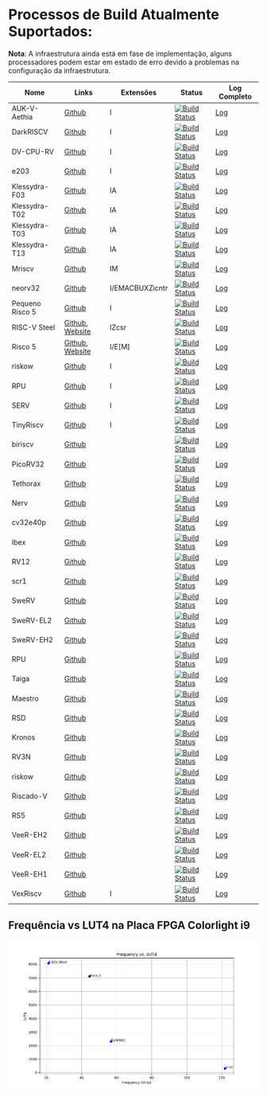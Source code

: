 # Processos de Build Atualmente Suportados:

**Nota**: A infraestrutura ainda está em fase de implementação, alguns processadores podem estar em estado de erro devido a problemas na configuração da infraestrutura.

| Nome | Links | Extensões | Status | Log Completo |
| ---- | ------ | ---------- | ------ | -------- |
| AUK-V-Aethia | [Github](https://github.com/veeYceeY/AUK-V-Aethia) | I | [![Build Status](https://lampiao.ic.unicamp.br/jenkins/buildStatus/icon?job=AUK-V-Aethia)](https://lampiao.ic.unicamp.br/jenkins/blue/organizations/jenkins/AUK-V-Aethia/activity) | [Log](https://lampiao.ic.unicamp.br/jenkins/blue/organizations/jenkins/AUK-V-Aethia/activity) |
| DarkRISCV | [Github](https://github.com/darklife/darkriscv) | I | [![Build Status](https://lampiao.ic.unicamp.br/jenkins/buildStatus/icon?job=darkriscv)](https://lampiao.ic.unicamp.br/jenkins/blue/organizations/jenkins/darkriscv/activity) | [Log](https://lampiao.ic.unicamp.br/jenkins/blue/organizations/jenkins/darkriscv/activity) |
| DV-CPU-RV | [Github](https://github.com/devindang/dv-cpu-rv) | I | [![Build Status](https://lampiao.ic.unicamp.br/jenkins/buildStatus/icon?job=dv-cpu-rv)](https://lampiao.ic.unicamp.br/jenkins/blue/organizations/jenkins/dv-cpu-rv/activity) | [Log](https://lampiao.ic.unicamp.br/jenkins/blue/organizations/jenkins/dv-cpu-rv/activity) |
| e203 | [Github](https://github.com/riscv-mcu/e203_hbirdv2) | I | [![Build Status](https://lampiao.ic.unicamp.br/jenkins/buildStatus/icon?job=e203_hbirdv2)](https://lampiao.ic.unicamp.br/jenkins/blue/organizations/jenkins/e203_hbirdv2/activity) | [Log](https://lampiao.ic.unicamp.br/jenkins/blue/organizations/jenkins/e203_hbirdv2/activity) |
| Klessydra-F03 | [Github](https://github.com/klessydra/F03x) | IA | [![Build Status](https://lampiao.ic.unicamp.br/jenkins/buildStatus/icon?job=F03x)](https://lampiao.ic.unicamp.br/jenkins/blue/organizations/jenkins/F03x/activity) | [Log](https://lampiao.ic.unicamp.br/jenkins/blue/organizations/jenkins/F03x/activity) |
| Klessydra-T02 | [Github](https://github.com/klessydra/T02x) | IA | [![Build Status](https://lampiao.ic.unicamp.br/jenkins/buildStatus/icon?job=T02x)](https://lampiao.ic.unicamp.br/jenkins/blue/organizations/jenkins/T02x/activity) | [Log](https://lampiao.ic.unicamp.br/jenkins/blue/organizations/jenkins/T02x/activity) |
| Klessydra-T03 | [Github](https://github.com/klessydra/T03x) | IA | [![Build Status](https://lampiao.ic.unicamp.br/jenkins/buildStatus/icon?job=T03x)](https://lampiao.ic.unicamp.br/jenkins/blue/organizations/jenkins/T03x/activity) | [Log](https://lampiao.ic.unicamp.br/jenkins/blue/organizations/jenkins/T03x/activity) |
| Klessydra-T13 | [Github](https://github.com/klessydra/T13x) | IA | [![Build Status](https://lampiao.ic.unicamp.br/jenkins/buildStatus/icon?job=T13x)](https://lampiao.ic.unicamp.br/jenkins/blue/organizations/jenkins/T13x/activity) | [Log](https://lampiao.ic.unicamp.br/jenkins/blue/organizations/jenkins/T13x/activity) |
| Mriscv | [Github](https://github.com/onchipuis/mriscv) | IM | [![Build Status](https://lampiao.ic.unicamp.br/jenkins/buildStatus/icon?job=mriscv)](https://lampiao.ic.unicamp.br/jenkins/blue/organizations/jenkins/mriscv/activity) | [Log](https://lampiao.ic.unicamp.br/jenkins/blue/organizations/jenkins/mriscv/activity) |
| neorv32 | [Github](https://github.com/stnolting/neorv32) | I/EMACBUXZicntr | [![Build Status](https://lampiao.ic.unicamp.br/jenkins/buildStatus/icon?job=neorv32)](https://lampiao.ic.unicamp.br/jenkins/blue/organizations/jenkins/neorv32/activity) | [Log](https://lampiao.ic.unicamp.br/jenkins/blue/organizations/jenkins/neorv32/activity) |
| Pequeno Risco 5 | [Github](https://github.com/JN513/Pequeno-Risco-5) | I | [![Build Status](https://lampiao.ic.unicamp.br/jenkins/buildStatus/icon?job=Pequeno-Risco-5)](https://lampiao.ic.unicamp.br/jenkins/blue/organizations/jenkins/Pequeno-Risco-5/activity) | [Log](https://lampiao.ic.unicamp.br/jenkins/blue/organizations/jenkins/Pequeno-Risco-5/activity) |
| RISC-V Steel | [Github](https://github.com/riscv-steel/riscv-steel), [Website](https://riscv-steel.github.io/riscv-steel/) | IZcsr | [![Build Status](https://lampiao.ic.unicamp.br/jenkins/buildStatus/icon?job=riscv-steel)](https://lampiao.ic.unicamp.br/jenkins/blue/organizations/jenkins/riscv-steel/activity) | [Log](https://lampiao.ic.unicamp.br/jenkins/blue/organizations/jenkins/riscv-steel/activity) |
| Risco 5 | [Github](https://github.com/JN513/Risco-5), [Website](https://jn513.github.io/Risco-5/) | I/E[M] | [![Build Status](https://lampiao.ic.unicamp.br/jenkins/buildStatus/icon?job=Risco-5)](https://lampiao.ic.unicamp.br/jenkins/blue/organizations/jenkins/Risco-5/activity) | [Log](https://lampiao.ic.unicamp.br/jenkins/blue/organizations/jenkins/Risco-5/activity) |
| riskow | [Github](https://github.com/racerxdl/riskow) | I | [![Build Status](https://lampiao.ic.unicamp.br/jenkins/buildStatus/icon?job=riskow)](https://lampiao.ic.unicamp.br/jenkins/blue/organizations/jenkins/riskow/activity) | [Log](https://lampiao.ic.unicamp.br/jenkins/blue/organizations/jenkins/riskow/activity) |
| RPU | [Github](https://github.com/Domipheus/RPU) | I | [![Build Status](https://lampiao.ic.unicamp.br/jenkins/buildStatus/icon?job=RPU)](https://lampiao.ic.unicamp.br/jenkins/blue/organizations/jenkins/RPU/activity) | [Log](https://lampiao.ic.unicamp.br/jenkins/blue/organizations/jenkins/RPU/activity) |
| SERV | [Github](https://github.com/olofk/serv) | I | [![Build Status](https://lampiao.ic.unicamp.br/jenkins/buildStatus/icon?job=serv)](https://lampiao.ic.unicamp.br/jenkins/blue/organizations/jenkins/serv/activity) | [Log](https://lampiao.ic.unicamp.br/jenkins/blue/organizations/jenkins/serv/activity) |
| TinyRiscv | [Github](https://github.com/liangkangnan/tinyriscv) | I | [![Build Status](https://lampiao.ic.unicamp.br/jenkins/buildStatus/icon?job=tinyriscv)](https://lampiao.ic.unicamp.br/jenkins/blue/organizations/jenkins/tinyriscv/activity) | [Log](https://lampiao.ic.unicamp.br/jenkins/blue/organizations/jenkins/tinyriscv/activity) |
| biriscv | [Github](https://github.com/ultraembedded/biriscv) |  | [![Build Status](https://lampiao.ic.unicamp.br/jenkins/buildStatus/icon?job=biriscv)](https://lampiao.ic.unicamp.br/jenkins/blue/organizations/jenkins/biriscv/activity) | [Log](https://lampiao.ic.unicamp.br/jenkins/blue/organizations/jenkins/biriscv/activity) |
| PicoRV32 | [Github](https://github.com/YosysHQ/picorv32) |  | [![Build Status](https://lampiao.ic.unicamp.br/jenkins/buildStatus/icon?job=picorv32)](https://lampiao.ic.unicamp.br/jenkins/blue/organizations/jenkins/picorv32/activity) | [Log](https://lampiao.ic.unicamp.br/jenkins/blue/organizations/jenkins/picorv32/activity) |
| Tethorax | [Github](https://github.com/NikosDelijohn/Tethorax) |  | [![Build Status](https://lampiao.ic.unicamp.br/jenkins/buildStatus/icon?job=Tethorax)](https://lampiao.ic.unicamp.br/jenkins/blue/organizations/jenkins/Tethorax/activity) | [Log](https://lampiao.ic.unicamp.br/jenkins/blue/organizations/jenkins/Tethorax/activity) |
| Nerv | [Github](https://github.com/YosysHQ/nerv) |  | [![Build Status](https://lampiao.ic.unicamp.br/jenkins/buildStatus/icon?job=nerv)](https://lampiao.ic.unicamp.br/jenkins/blue/organizations/jenkins/nerv/activity) | [Log](https://lampiao.ic.unicamp.br/jenkins/blue/organizations/jenkins/nerv/activity) |
| cv32e40p | [Github](https://github.com/openhwgroup/cv32e40p) |  | [![Build Status](https://lampiao.ic.unicamp.br/jenkins/buildStatus/icon?job=cv32e40p)](https://lampiao.ic.unicamp.br/jenkins/blue/organizations/jenkins/cv32e40p/activity) | [Log](https://lampiao.ic.unicamp.br/jenkins/blue/organizations/jenkins/cv32e40p/activity) |
| Ibex | [Github](https://github.com/lowRISC/ibex) |  | [![Build Status](https://lampiao.ic.unicamp.br/jenkins/buildStatus/icon?job=ibex)](https://lampiao.ic.unicamp.br/jenkins/blue/organizations/jenkins/ibex/activity) | [Log](https://lampiao.ic.unicamp.br/jenkins/blue/organizations/jenkins/ibex/activity) |
| RV12 | [Github](https://github.com/roalogic/RV12) |  | [![Build Status](https://lampiao.ic.unicamp.br/jenkins/buildStatus/icon?job=RV12)](https://lampiao.ic.unicamp.br/jenkins/blue/organizations/jenkins/RV12/activity) | [Log](https://lampiao.ic.unicamp.br/jenkins/blue/organizations/jenkins/RV12/activity) |
| scr1 | [Github](https://github.com/syntacore/scr1) |  | [![Build Status](https://lampiao.ic.unicamp.br/jenkins/buildStatus/icon?job=scr1)](https://lampiao.ic.unicamp.br/jenkins/blue/organizations/jenkins/scr1/activity) | [Log](https://lampiao.ic.unicamp.br/jenkins/blue/organizations/jenkins/scr1/activity) |
| SweRV | [Github](https://github.com/chipsalliance/Cores-SweRV) |  | [![Build Status](https://lampiao.ic.unicamp.br/jenkins/buildStatus/icon?job=Cores-SweRV)](https://lampiao.ic.unicamp.br/jenkins/blue/organizations/jenkins/Cores-SweRV/activity) | [Log](https://lampiao.ic.unicamp.br/jenkins/blue/organizations/jenkins/Cores-SweRV/activity) |
| SweRV-EL2 | [Github](https://github.com/chipsalliance/Cores-SweRV-EL2) |  | [![Build Status](https://lampiao.ic.unicamp.br/jenkins/buildStatus/icon?job=Cores-SweRV-EL2)](https://lampiao.ic.unicamp.br/jenkins/blue/organizations/jenkins/Cores-SweRV-EL2/activity) | [Log](https://lampiao.ic.unicamp.br/jenkins/blue/organizations/jenkins/Cores-SweRV-EL2/activity) |
| SweRV-EH2 | [Github](https://github.com/chipsalliance/Cores-SweRV-EH2) |  | [![Build Status](https://lampiao.ic.unicamp.br/jenkins/buildStatus/icon?job=Cores-SweRV-EH2)](https://lampiao.ic.unicamp.br/jenkins/blue/organizations/jenkins/Cores-SweRV-EH2/activity) | [Log](https://lampiao.ic.unicamp.br/jenkins/blue/organizations/jenkins/Cores-SweRV-EH2/activity) |
| RPU | [Github](https://github.com/Domipheus/RPU) |  | [![Build Status](https://lampiao.ic.unicamp.br/jenkins/buildStatus/icon?job=RPU)](https://lampiao.ic.unicamp.br/jenkins/blue/organizations/jenkins/RPU/activity) | [Log](https://lampiao.ic.unicamp.br/jenkins/blue/organizations/jenkins/RPU/activity) |
| Taiga | [Github](https://gitlab.com/sfu-rcl/Taiga) |  | [![Build Status](https://lampiao.ic.unicamp.br/jenkins/buildStatus/icon?job=Taiga)](https://lampiao.ic.unicamp.br/jenkins/blue/organizations/jenkins/Taiga/activity) | [Log](https://lampiao.ic.unicamp.br/jenkins/blue/organizations/jenkins/Taiga/activity) |
| Maestro | [Github](https://github.com/Artoriuz/maestro) |  | [![Build Status](https://lampiao.ic.unicamp.br/jenkins/buildStatus/icon?job=maestro)](https://lampiao.ic.unicamp.br/jenkins/blue/organizations/jenkins/maestro/activity) | [Log](https://lampiao.ic.unicamp.br/jenkins/blue/organizations/jenkins/maestro/activity) |
| RSD | [Github](https://github.com/rsd-devel/rsd) |  | [![Build Status](https://lampiao.ic.unicamp.br/jenkins/buildStatus/icon?job=rsd)](https://lampiao.ic.unicamp.br/jenkins/blue/organizations/jenkins/rsd/activity) | [Log](https://lampiao.ic.unicamp.br/jenkins/blue/organizations/jenkins/rsd/activity) |
| Kronos | [Github](https://github.com/SonalPinto/kronos) |  | [![Build Status](https://lampiao.ic.unicamp.br/jenkins/buildStatus/icon?job=kronos)](https://lampiao.ic.unicamp.br/jenkins/blue/organizations/jenkins/kronos/activity) | [Log](https://lampiao.ic.unicamp.br/jenkins/blue/organizations/jenkins/kronos/activity) |
| RV3N | [Github](https://github.com/risclite/rv3n) |  | [![Build Status](https://lampiao.ic.unicamp.br/jenkins/buildStatus/icon?job=rv3n)](https://lampiao.ic.unicamp.br/jenkins/blue/organizations/jenkins/rv3n/activity) | [Log](https://lampiao.ic.unicamp.br/jenkins/blue/organizations/jenkins/rv3n/activity) |
| riskow | [Github](https://github.com/racerxdl/riskow) |  | [![Build Status](https://lampiao.ic.unicamp.br/jenkins/buildStatus/icon?job=riskow)](https://lampiao.ic.unicamp.br/jenkins/blue/organizations/jenkins/riskow/activity) | [Log](https://lampiao.ic.unicamp.br/jenkins/blue/organizations/jenkins/riskow/activity) |
| Riscado-V | [Github](https://github.com/zxmarcos/riscado-v) |  | [![Build Status](https://lampiao.ic.unicamp.br/jenkins/buildStatus/icon?job=riscado-v)](https://lampiao.ic.unicamp.br/jenkins/blue/organizations/jenkins/riscado-v/activity) | [Log](https://lampiao.ic.unicamp.br/jenkins/blue/organizations/jenkins/riscado-v/activity) |
| RS5 | [Github](https://github.com/gaph-pucrs/RS5) |  | [![Build Status](https://lampiao.ic.unicamp.br/jenkins/buildStatus/icon?job=RS5)](https://lampiao.ic.unicamp.br/jenkins/blue/organizations/jenkins/RS5/activity) | [Log](https://lampiao.ic.unicamp.br/jenkins/blue/organizations/jenkins/RS5/activity) |
| VeeR-EH2 | [Github](https://github.com/chipsalliance/Cores-VeeR-EH2) |  | [![Build Status](https://lampiao.ic.unicamp.br/jenkins/buildStatus/icon?job=Cores-VeeR-EH2)](https://lampiao.ic.unicamp.br/jenkins/blue/organizations/jenkins/Cores-VeeR-EH2/activity) | [Log](https://lampiao.ic.unicamp.br/jenkins/blue/organizations/jenkins/Cores-VeeR-EH2/activity) |
| VeeR-EL2 | [Github](https://github.com/chipsalliance/Cores-VeeR-EL2) |  | [![Build Status](https://lampiao.ic.unicamp.br/jenkins/buildStatus/icon?job=Cores-VeeR-EL2)](https://lampiao.ic.unicamp.br/jenkins/blue/organizations/jenkins/Cores-VeeR-EL2/activity) | [Log](https://lampiao.ic.unicamp.br/jenkins/blue/organizations/jenkins/Cores-VeeR-EL2/activity) |
| VeeR-EH1 | [Github](https://github.com/chipsalliance/Cores-VeeR-EH1) |  | [![Build Status](https://lampiao.ic.unicamp.br/jenkins/buildStatus/icon?job=Cores-VeeR-EH1)](https://lampiao.ic.unicamp.br/jenkins/blue/organizations/jenkins/Cores-VeeR-EH1/activity) | [Log](https://lampiao.ic.unicamp.br/jenkins/blue/organizations/jenkins/Cores-VeeR-EH1/activity) |
| VexRiscv | [Github](https://github.com/SpinalHDL/VexRiscv) | I | [![Build Status](https://lampiao.ic.unicamp.br/jenkins/buildStatus/icon?job=VexRiscv)](https://lampiao.ic.unicamp.br/jenkins/blue/organizations/jenkins/VexRiscv/activity) | [Log](https://lampiao.ic.unicamp.br/jenkins/blue/organizations/jenkins/VexRiscv/activity) |


## Frequência vs LUT4 na Placa FPGA Colorlight i9

![Gráfico de Dispersão: Frequência vs. LUT4](assets/freqxlut.png)